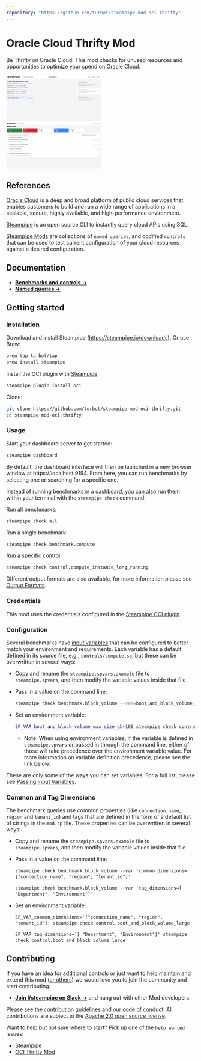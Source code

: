 ```yaml
---
repository: "https://github.com/turbot/steampipe-mod-oci-thrifty"
---
```


# Oracle Cloud Thrifty Mod

Be Thrifty on Oracle Cloud! This mod checks for unused resources and opportunities to optimize your spend on Oracle Cloud.

<img src="https://raw.githubusercontent.com/turbot/steampipe-mod-oci-thrifty/main/docs/oci_thrifty_dashboard.png" width="50%" type="thumbnail"/>
<img src="https://raw.githubusercontent.com/turbot/steampipe-mod-oci-thrifty/main/docs/oci_thrifty_budget_dashboard.png" width="50%" type="thumbnail"/>

## References

[Oracle Cloud](https://www.oracle.com) is a deep and broad platform of public cloud services that enables customers to build and run a wide range of applications in a scalable, secure, highly available, and high-performance environment.

[Steampipe](https://steampipe.io) is an open source CLI to instantly query cloud APIs using SQL.

[Steampipe Mods](https://steampipe.io/docs/reference/mod-resources#mod) are collections of `named queries`, and codified `controls` that can be used to test current configuration of your cloud resources against a desired configuration.

## Documentation

- **[Benchmarks and controls →](https://hub.steampipe.io/mods/turbot/oci_thrifty/controls)**
- **[Named queries →](https://hub.steampipe.io/mods/turbot/oci_thrifty/queries)**

## Getting started

### Installation

Download and install Steampipe (https://steampipe.io/downloads). Or use Brew:

```sh
brew tap turbot/tap
brew install steampipe
```

Install the OCI plugin with [Steampipe](https://steampipe.io):

```sh
steampipe plugin install oci
```

Clone:

```sh
git clone https://github.com/turbot/steampipe-mod-oci-thrifty.git
cd steampipe-mod-oci-thrifty
```

### Usage

Start your dashboard server to get started:

```sh
steampipe dashboard
```

By default, the dashboard interface will then be launched in a new browser
window at https://localhost:9194. From here, you can run benchmarks by
selecting one or searching for a specific one.

Instead of running benchmarks in a dashboard, you can also run them within your
terminal with the `steampipe check` command:

Run all benchmarks:

```sh
steampipe check all
```

Run a single benchmark:

```sh
steampipe check benchmark.compute
```

Run a specific control:

```sh
steampipe check control.compute_instance_long_running
```

Different output formats are also available, for more information please see
[Output Formats](https://steampipe.io/docs/reference/cli/check#output-formats).

### Credentials

This mod uses the credentials configured in the [Steampipe OCI plugin](https://hub.steampipe.io/plugins/turbot/oci).

### Configuration

Several benchmarks have [input variables](https://steampipe.io/docs/using-steampipe/mod-variables) that can be configured to better match your environment and requirements. Each variable has a default defined in its source file, e.g., `controls/compute.sp`, but these can be overwritten in several ways:

- Copy and rename the `steampipe.spvars.example` file to `steampipe.spvars`, and then modify the variable values inside that file
- Pass in a value on the command line:

  ```sh
  steampipe check benchmark.block_volume --var=boot_and_block_volume_max_size_gb=100
  ```

- Set an environment variable:

  ```sh
  SP_VAR_boot_and_block_volume_max_size_gb=100 steampipe check control.boot_and_block_volume_large
  ```

  - Note: When using environment variables, if the variable is defined in `steampipe.spvars` or passed in through the command line, either of those will take precedence over the environment variable value. For more information on variable definition precedence, please see the link below.

These are only some of the ways you can set variables. For a full list, please see [Passing Input Variables](https://steampipe.io/docs/using-steampipe/mod-variables#passing-input-variables).

### Common and Tag Dimensions

The benchmark queries use common properties (like `connection_name`, `region` and `tenant_id`) and tags that are defined in the form of a default list of strings in the `mod.sp` file. These properties can be overwritten in several ways:

- Copy and rename the `steampipe.spvars.example` file to `steampipe.spvars`, and then modify the variable values inside that file
- Pass in a value on the command line:

  ```shell
  steampipe check benchmark.block_volume --var 'common_dimensions=["connection_name", "region", "tenant_id"]'
  ```

  ```shell
  steampipe check benchmark.block_volume --var 'tag_dimensions=[ "Department", "Environment"]'
  ```

- Set an environment variable:

  ```shell
  SP_VAR_common_dimensions='["connection_name", "region", "tenant_id"]' steampipe check control.boot_and_block_volume_large
  ```

  ```shell
  SP_VAR_tag_dimensions='[ "Department", "Environment"]' steampipe check control.boot_and_block_volume_large
  ```

## Contributing

If you have an idea for additional controls or just want to help maintain and extend this mod ([or others](https://github.com/topics/steampipe-mod)) we would love you to join the community and start contributing.

- **[Join #steampipe on Slack →](https://turbot.com/community/join)** and hang out with other Mod developers.

Please see the [contribution guidelines](https://github.com/turbot/steampipe/blob/main/CONTRIBUTING.md) and our [code of conduct](https://github.com/turbot/steampipe/blob/main/CODE_OF_CONDUCT.md). All contributions are subject to the [Apache 2.0 open source license](https://github.com/turbot/steampipe-mod-oci-thrifty/blob/main/LICENSE).

Want to help but not sure where to start? Pick up one of the `help wanted` issues:

- [Steampipe](https://github.com/turbot/steampipe/labels/help%20wanted)
- [OCI Thrifty Mod](https://github.com/turbot/steampipe-mod-oci-thrifty/labels/help%20wanted)
